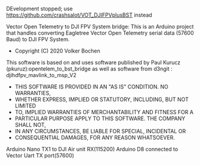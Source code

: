 DEvelopment stopped; use https://github.com/crashsalot/VOT_DJIFPVplusBST instead



Vector Open Telemetry to DJI FPV System bridge:
 This is an Arduino project that handles converting
 Eagletree Vector Open Telemetry serial data (57600 Baud) to DJI FPV System.

 * Copyright (C) 2020 Volker Bochen
 
 This software is based on and uses software published by Paul Kurucz (pkuruz):opentelem_to_bst_bridge
 as well as software from d3ngit : djihdfpv_mavlink_to_msp_V2
  
 * THIS SOFTWARE IS PROVIDED IN AN "AS IS" CONDITION. NO WARRANTIES,
 * WHETHER EXPRESS, IMPLIED OR STATUTORY, INCLUDING, BUT NOT LIMITED
 * TO, IMPLIED WARRANTIES OF MERCHANTABILITY AND FITNESS FOR A
 * PARTICULAR PURPOSE APPLY TO THIS SOFTWARE. THE COMPANY SHALL NOT,
 * IN ANY CIRCUMSTANCES, BE LIABLE FOR SPECIAL, INCIDENTAL OR
 * CONSEQUENTIAL DAMAGES, FOR ANY REASON WHATSOEVER.
 
 Arduino Nano TX1 to DJI Air unit RX(115200)
 Arduino D8 connected to Vector Uart TX port(57600)
 
